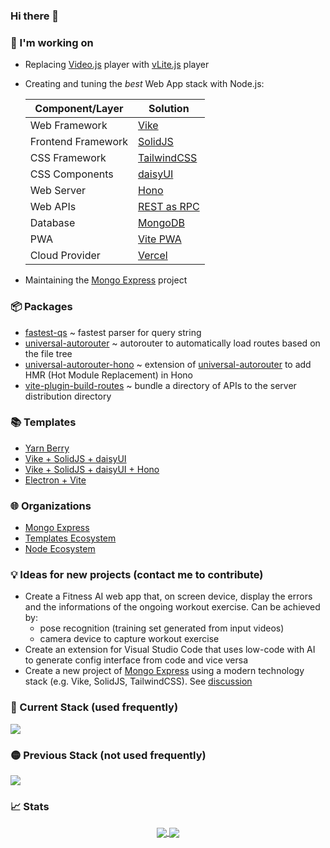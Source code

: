 ### Hi there 👋

<!--
**rtritto/rtritto** is a ✨ _special_ ✨ repository because its `README.md` (this file) appears on your GitHub profile.

Here are some ideas to get you started:

- 🔭 I’m currently working on ...
- 🌱 I’m currently learning ...
- 👯 I’m looking to collaborate on ...
- 🤔 I’m looking for help with ...
- 💬 Ask me about ...
- 📫 How to reach me: ...
- 😄 Pronouns: ...
- ⚡ Fun fact: ...
-->

### 🔭 I'm working on
- Replacing [Video.js](https://videojs.com) player with [vLite.js](https://vlite.js.org) player
- Creating and tuning the _best_ Web App stack with Node.js:

  | Component/Layer | Solution | 
  | - | - | 
  | Web Framework | [Vike](https://vike.dev) |
  | Frontend Framework | [SolidJS](https://www.solidjs.com) |
  | CSS Framework | [TailwindCSS](https://tailwindcss.com) |
  | CSS Components | [daisyUI](https://daisyui.com) |
  | Web Server | [Hono](https://hono.dev) |
  | Web APIs | [REST as RPC](https://github.com/vikejs/vike/discussions/2035) |
  | Database | [MongoDB](https://www.mongodb.com) |
  | PWA | [Vite PWA](https://vite-pwa-org.netlify.app) |
  | Cloud Provider | [Vercel](https://vercel.com) |
- Maintaining the [Mongo Express](https://github.com/mongo-express/mongo-express) project

### 📦 Packages
- [fastest-qs](https://github.com/node-ecosystem/fastest-qs) ~ fastest parser for query string
- [universal-autorouter](https://github.com/node-ecosystem/universal-autorouter) ~ autorouter to automatically load routes based on the file tree
- [universal-autorouter-hono](https://github.com/node-ecosystem/universal-autorouter-hono) ~ extension of [universal-autorouter](https://github.com/node-ecosystem/universal-autorouter) to add HMR (Hot Module Replacement) in Hono
- [vite-plugin-build-routes](https://github.com/node-ecosystem/vite-plugin-build-routes) ~ bundle a directory of APIs to the server distribution directory

### 📚 Templates
- [Yarn Berry](https://github.com/templates-ecosystem/template-yarn-berry)
- [Vike + SolidJS + daisyUI](https://github.com/templates-ecosystem/template-vike-solid-daisyui)
- [Vike + SolidJS + daisyUI + Hono](https://github.com/templates-ecosystem/template-vike-solid-daisyui-hono)
- [Electron + Vite](https://github.com/templates-ecosystem/template-electron-vite)

### 🌐 Organizations
- [Mongo Express](https://github.com/mongo-express)
- [Templates Ecosystem](https://github.com/templates-ecosystem)
- [Node Ecosystem](https://github.com/node-ecosystem)

### 💡 Ideas for new projects (contact me to contribute)
- Create a Fitness AI web app that, on screen device, display the errors and the informations of the ongoing workout exercise. Can be achieved by:
  - pose recognition (training set generated from input videos)
  - camera device to capture workout exercise
- Create an extension for Visual Studio Code that uses low-code with AI to generate config interface from code and vice versa
- Create a new project of [Mongo Express](https://github.com/mongo-express/mongo-express) using a modern technology stack (e.g. Vike, SolidJS, TailwindCSS). See [discussion](https://github.com/mongo-express/mongo-express/discussions/1705)

### 🚀 Current Stack (used frequently)
<a href="https://github.com/ixrzr/skills-icons">
  <img align="center" src="https://skills-icons.vercel.app/api/icons?i=js,ts,html,css,sass,tailwind,daisyui,solid,videojs,vlitejs,vike,nextjs,hono,vite,vitepwa,nodejs,mongodb,electron,puppeteer,eslint,rollupjs,pkgroll,esbuild,vercel,yarn,git,podman,python,rust,postman,dbeaver,vscode,githubcopilot,microsoftcopilot,chatgpt,firefox,windows,telegram,appian" />
</a>

### 🟡 Previous Stack (not used frequently)
<a href="https://github.com/ixrzr/skills-icons">
  <img align="center" src="https://skills-icons.vercel.app/api/icons?i=react,jotai,elysia,express,materialui,bulma,jest,mysql,postgresql,flutter,airflow,php,java,docker,aws,bun,eclipseide,chrome,chromium,brave" />
</a>

### 📈 Stats
<div>
  <p align="center">
    <a href="https://github.com/anuraghazra/github-readme-stats">
      <img align="center" src="https://github-readme-stats.vercel.app/api?username=rtritto&theme=tokyonight" />
    </a>
    <a href="https://github.com/anuraghazra/anuraghazra.github.io">
      <img align="center" src="https://github-readme-stats.vercel.app/api/top-langs/?username=rtritto&layout=compact&theme=tokyonight" />
    </a>
  </p>
</div>
